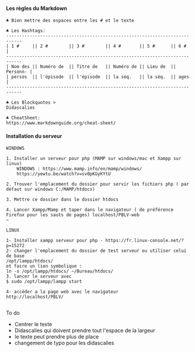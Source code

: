 #### Les règles du Markdown
~~~~~~~~~~~~
♣ Bien mettre des espaces entre les # et le texte

♣ Les Hashtags:
----------------------------------------------------------------------------
| 1 #     || 2 #        || 3 #        || 4 #       || 5 #      || 6 #      |
----------------------------------------------------------------------------
| Nom des || Numéro de  || Titre de   || Numéro de || Lieu de  || Personn- |
| persos  || l'épisode  || l'épisode  || la séq.   || la séq.  || ages     |
----------------------------------------------------------------------------

♣ Les Blockquotes >
Didascalies

♣ CheatSheet:
https://www.markdownguide.org/cheat-sheet/

~~~~~~~~~~~~

#### Installation du serveur

~~~~~~~~~~~~
WINDOWS

1. Installer un serveur pour php (MAMP sur windows/mac et Xampp sur linux)
    WINDOWS : https://www.mamp.info/en/mamp/windows/
    https://yewtu.be/watch?v=sv0pKGyKYtU

2. Trouver l'emplacement du dossier pour servir les fichiers php ( par défaut sur windows C:/MAMP/htdocs)

3. Mettre ce dossier dans le dossier htdocs

4. Lancer Xampp/Mamp et taper dans le navigateur ( de préférence Firefox pour les sauts de pages) localhost/PBLV-web
~

~~~~~~~~~~~~
~~~~~~~~~~~~
LINUX

1- Installer xampp serveur pour php - https://fr.linux-console.net/?p=15272
2- changer l'emplacement du dossier de test serveur ou utiliser celui de base
/opt/lampp/htdocs/
et faire un lien symbolique :
ln -s /opt/lampp/htdocs/ ~/Bureau/htdocs/
3. lancer le serveur avec
$ sudo /opt/lampp/lampp start

4- accéder a la page web avec le navigateur
http://localhost/PBLV/


~~~~~~~~~~~~

To do

- Centrer le texte
- Didascalies qui doivent prendre tout l'espace de la largeur
- le texte peut prendre plus de place
- changement de typo pour les didascalies
